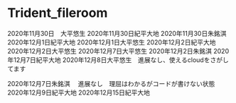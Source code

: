 # Trident_fileroom
2020年11月30日　大平悠生
2020年11月30日紀平大地
2020年11月30日朱銘淇
2020年12月1日紀平大地
2020年12月1日大平悠生
2020年12月2日紀平大地
2020年12月2日大平悠生
2020年12月7日大平悠生
2020年12月2日朱銘淇
2020年12月7日紀平大地
2020年12月8日大平悠生　進展なし、使えるcloudをさがしてます

2020年12月7日朱銘淇  　進展なし　理屈はわかるがコードが書けない状態
2020年12月9日紀平大地
2020年12月15日紀平大地
